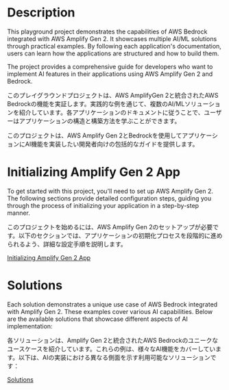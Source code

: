 # Description

This playground project demonstrates the capabilities of AWS Bedrock integrated with AWS Amplify Gen 2. It showcases multiple AI/ML solutions through practical examples. By following each application's documentation, users can learn how the applications are structured and how to build them.

The project provides a comprehensive guide for developers who want to implement AI features in their applications using AWS Amplify Gen 2 and Bedrock.

このプレイグラウンドプロジェクトは、AWS AmplifyGen 2と統合されたAWS Bedrockの機能を実証します。実践的な例を通じて、複数のAI/MLソリューションを紹介しています。各アプリケーションのドキュメントに従うことで、ユーザーはアプリケーションの構造と構築方法を学ぶことができます。

このプロジェクトは、AWS Amplify Gen 2とBedrockを使用してアプリケーションにAI機能を実装したい開発者向けの包括的なガイドを提供します。

# Initializing Amplify Gen 2 App

To get started with this project, you'll need to set up AWS Amplify Gen 2. The following sections provide detailed configuration steps, guiding you through the process of initializing your application in a step-by-step manner.

このプロジェクトを始めるには、AWS Amplify Gen 2のセットアップが必要です。以下のセクションでは、アプリケーションの初期化プロセスを段階的に進められるよう、詳細な設定手順を説明します。

[Initializing Amplify Gen 2 App](https://www.notion.so/Initializing-Amplify-Gen-2-App-17dd8c4cd22280d3a0c2cbb533f8b60f?pvs=21)

# Solutions

Each solution demonstrates a unique use case of AWS Bedrock integrated with Amplify Gen 2. These examples cover various AI capabilities. Below are the available solutions that showcase different aspects of AI implementation:

各ソリューションは、Amplify Gen 2と統合されたAWS Bedrockのユニークなユースケースを紹介しています。これらの例は、様々なAI機能をカバーしています。以下は、AIの実装における異なる側面を示す利用可能なソリューションです：

[Solutions](https://www.notion.so/1b2d8c4cd2228094acb8e944a90ba209?v=1b2d8c4cd22280438e8f000ca30f92b2&pvs=4)